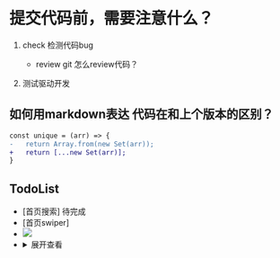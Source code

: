 # 提交代码前，需要注意什么？
1. check 检测代码bug
    - review  git 怎么review代码？

2. 测试驱动开发

## **如何用markdown表达 代码在和上个版本的区别？**

```diff
const unique = (arr) => {
-   return Array.from(new Set(arr));
+   return [...new Set(arr)];
}
```

## TodoList

- [首页搜索] 待完成
- [首页swiper] 
- <img src="https://sf3-ttcdn-tos.pstatp.com/img/user-avatar/5f23db3950d58a607f35495cea91e6e6~300x300.image" width=“300px”>
- <details>
    <summary>展开查看</summary>
    - 德莫
    - demo
</details>